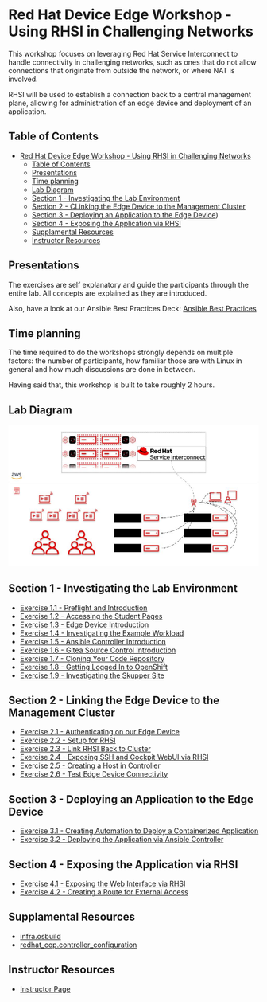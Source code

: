 # Red Hat Device Edge Workshop - Using RHSI in Challenging Networks

This workshop focuses on leveraging Red Hat Service Interconnect to handle connectivity in challenging networks, such as ones that do not allow connections that originate from outside the network, or where NAT is involved.

RHSI will be used to establish a connection back to a central management plane, allowing for administration of an edge device and deployment of an application.

## Table of Contents

- [Red Hat Device Edge Workshop - Using RHSI in Challenging Networks](#red-hat-device-edge-workshop---using-rhsi-in-challenging-networks)
  - [Table of Contents](#table-of-contents)
  - [Presentations](#presentations)
  - [Time planning](#time-planning)
  - [Lab Diagram](#lab-diagram)
  - [Section 1 - Investigating the Lab Environment](#section-1---investigating-the-lab-environment)
  - [Section 2 - CLinking the Edge Device to the Management Cluster](#section-2---linking-the-edge-device-to-the-management-cluster)
  - [Section 3 - Deploying an Application to the Edge Device](#section-3---deploying-an-application-to-the-edge-device))
  - [Section 4 - Exposing the Application via RHSI](#section-4---exposing-the-application-via-rhsi)
  - [Supplamental Resources](#supplamental-resources)
  - [Instructor Resources](#instructor-resources)

## Presentations

The exercises are self explanatory and guide the participants through the entire lab. All concepts are explained as they are introduced.

Also, have a look at our Ansible Best Practices Deck:
[Ansible Best Practices](../../decks/ansible_best_practices.pdf)

## Time planning

The time required to do the workshops strongly depends on multiple factors: the number of participants, how familiar those are with Linux in general and how much discussions are done in between.

Having said that, this workshop is built to take roughly 2 hours.

## Lab Diagram

![Lab Diagram](images/architecture.jpg)

## Section 1 - Investigating the Lab Environment

* [Exercise 1.1 - Preflight and Introduction](1.1-preflight)
* [Exercise 1.2 - Accessing the Student Pages](1.2-student-pages)
* [Exercise 1.3 - Edge Device Introduction](1.3-edge-device-intro)
* [Exercise 1.4 - Investigating the Example Workload](1.4-application-intro)
* [Exercise 1.5 - Ansible Controller Introduction](1.5-controller-intro)
* [Exercise 1.6 - Gitea Source Control Introduction](1.6-gitea-intro)
* [Exercise 1.7 - Cloning Your Code Repository](1.7-coding-intro)
* [Exercise 1.8 - Getting Logged In to OpenShift](1.8-ocp-login)
* [Exercise 1.9 - Investigating the Skupper Site](1.9-rhsi-intro)

## Section 2 - Linking the Edge Device to the Management Cluster
* [Exercise 2.1 - Authenticating on our Edge Device](2.1-oc-auth)
* [Exercise 2.2 - Setup for RHSI](2.2-setup-for-rhsi)
* [Exercise 2.3 - Link RHSI Back to Cluster](2.3-link-rhsi)
* [Exercise 2.4 - Exposing SSH and Cockpit WebUI via RHSI](2.4-expose-ssh-cockpit)
* [Exercise 2.5 - Creating a Host in Controller](2.5-controller-host)
* [Exercise 2.6 - Test Edge Device Connectivity](2.6-test-connectivity)

## Section 3 - Deploying an Application to the Edge Device
* [Exercise 3.1 - Creating Automation to Deploy a Containerized Application](3.1-containerized-app-automation)
* [Exercise 3.2 - Deploying the Application via Ansible Controller](3.2-deploying-the-app)

## Section 4 - Exposing the Application via RHSI
* [Exercise 4.1 - Exposing the Web Interface via RHSI](4.1-expose-app-webui)
* [Exercise 4.2 - Creating a Route for External Access](4.2-create-route-for-app-webui)

## Supplamental Resources
* [infra.osbuild](https://github.com/redhat-cop/infra.osbuild)
* [redhat_cop.controller_configuration](https://github.com/redhat-cop/controller_configuration)

## Instructor Resources
* [Instructor Page](instructor)